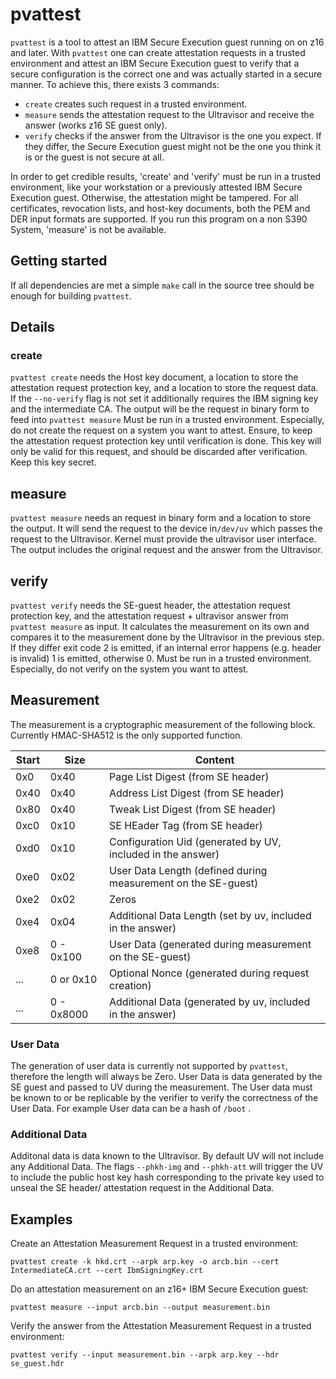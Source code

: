 # pvattest

`pvattest` is a tool to attest an IBM Secure Execution guest running on on z16 and later.
With `pvattest` one can create attestation requests in a trusted environment and attest
an IBM Secure Execution guest to verify that a secure configuration is the correct one
and was actually started in a secure manner.
To achieve this, there exists 3 commands:
  * `create` creates such request in a trusted environment.
  * `measure` sends the attestation request to the Ultravisor and receive the answer (works z16 SE guest only).
  * `verify` checks if the answer from the Ultravisor is the one you expect. If they differ, the Secure Execution guest might not be the one you think it is or the guest is not secure at all.

In order to get credible results, 'create' and 'verify' must be run in a trusted environment,
like your workstation or a previously attested IBM Secure Execution guest.
Otherwise, the attestation might be tampered.
For all certificates, revocation lists, and host-key documents, both the PEM and DER input
formats are supported. If you run this program on a non S390 System, 'measure' is not be available.

## Getting started

If all dependencies are met a simple `make` call in the source tree
should be enough for building `pvattest`.

## Details
### create
`pvattest create` needs the Host key document, a location to store the
attestation request protection key, and a location to store the request data.
If the `--no-verify` flag is not set it additionally requires the IBM signing key
and the intermediate CA. The output will be the request in binary form to feed into `pvattest measure`
Must be run in a trusted environment. Especially, do not create the request on a system you want to attest.
Ensure, to keep the attestation request protection key until verification is done.
This key will only be valid for this request, and should be discarded after verification.
Keep this key secret.

## measure
`pvattest measure` needs an request in binary form and a location to store the output.
It will send the request to the device in`/dev/uv` which passes the request to the Ultravisor.
Kernel must provide the ultravisor user interface.
The output includes the original request and the answer from the Ultravisor.

## verify
`pvattest verify` needs the SE-guest header, the attestation request protection key,
and the attestation request + ultravisor answer from `pvattest measure` as input.
It calculates the measurement on its own and compares it to the measurement done
by the Ultravisor in the previous step. If they differ exit code 2 is emitted,
if an internal error happens (e.g. header is invalid) 1 is emitted, otherwise 0.
Must be run in a trusted environment. Especially, do not verify on the system you want to attest.

## Measurement
The measurement is a cryptographic measurement of the following block.
Currently HMAC-SHA512 is the only supported function.

| Start   | Size       | Content                                                       |
|---------|------------|---------------------------------------------------------------|
| 0x0     | 0x40       | Page List Digest (from SE header)                             |
| 0x40    | 0x40       | Address List Digest (from SE header)                          |
| 0x80    | 0x40       | Tweak List Digest (from SE header)                            |
| 0xc0    | 0x10       | SE HEader Tag (from SE header)                                |
| 0xd0    | 0x10       | Configuration Uid (generated by UV, included in the answer)   |
| 0xe0    | 0x02       | User Data Length (defined during measurement on the SE-guest) |
| 0xe2    | 0x02       | Zeros                                                         |
| 0xe4    | 0x04       | Additional Data Length (set by uv, included in the answer)    |
| 0xe8    | 0 - 0x100  | User Data (generated during measurement on the SE-guest)      |
| ...     | 0 or 0x10  | Optional Nonce (generated during request creation)            |
| ...     | 0 - 0x8000 | Additional Data (generated by uv, included in the answer)     |

### User Data
The generation of user data is currently not supported by `pvattest`, therefore the length will always be Zero.
User Data is data generated by the SE guest and passed to UV during the measurement.
The User data must be known to or be replicable by the verifier to
verify the correctness of the User Data. For example User data can be a hash of `/boot` .

### Additional Data
Additonal data is data known to the Ultravisor. By default UV will not include any Additional Data.
The flags `--phkh-img` and `--phkh-att` will trigger the UV to include the public host key hash
corresponding to the private key used to unseal the SE header/ attestation request in the Additional Data.

## Examples

Create an Attestation Measurement Request in a trusted environment:

`pvattest create -k hkd.crt --arpk arp.key -o arcb.bin --cert IntermediateCA.crt --cert IbmSigningKey.crt`

Do an attestation measurement on an z16+ IBM Secure Execution guest:

`pvattest measure --input arcb.bin --output measurement.bin`

Verify the answer from the Attestation Measurement Request in a trusted environment:

`pvattest verify --input measurement.bin --arpk arp.key --hdr se_guest.hdr`
